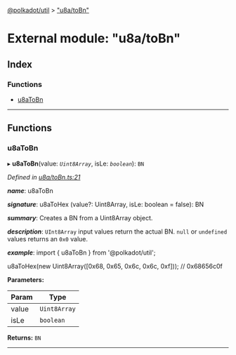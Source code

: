 [@polkadot/util](../README.md) > ["u8a/toBn"](../modules/_u8a_tobn_.md)

# External module: "u8a/toBn"

## Index

### Functions

* [u8aToBn](_u8a_tobn_.md#u8atobn)

---

## Functions

<a id="u8atobn"></a>

###  u8aToBn

▸ **u8aToBn**(value: *`Uint8Array`*, isLe: *`boolean`*): `BN`

*Defined in [u8a/toBn.ts:21](https://github.com/polkadot-js/util/blob/7550b44/packages/util/src/u8a/toBn.ts#L21)*

*__name__*: u8aToBn

*__signature__*: u8aToHex (value?: Uint8Array, isLe: boolean = false): BN

*__summary__*: Creates a BN from a Uint8Array object.

*__description__*: `UInt8Array` input values return the actual BN. `null` or `undefined` values returns an `0x0` value.

*__example__*: import { u8aToBn } from '@polkadot/util';

u8aToHex(new Uint8Array(\[0x68, 0x65, 0x6c, 0x6c, 0xf\])); // 0x68656c0f

**Parameters:**

| Param | Type |
| ------ | ------ |
| value | `Uint8Array` |
| isLe | `boolean` |

**Returns:** `BN`

___

